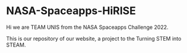 # NASA-Spaceapps-HiRISE

Hi we are TEAM UNIS from the NASA Spaceapps Challenge 2022. 

This is our repository of our website, a project to the Turning STEM into STEAM. 
